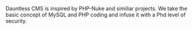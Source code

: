 Dauntless CMS is inspired by PHP-Nuke and similiar projects. We take the basic concept of MySQL and PHP coding and infuse it with a Phd level of security.